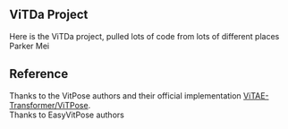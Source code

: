 ## ViTDa Project
Here is the ViTDa project, pulled lots of code from lots of different places
Parker Mei

## Reference
Thanks to the VitPose authors and their official implementation [ViTAE-Transformer/ViTPose](https://github.com/ViTAE-Transformer/ViTPose).  
Thanks to EasyVitPose authors
